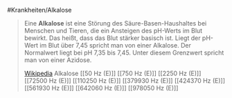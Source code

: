 #Krankheiten/Alkalose
> Eine **Alkalose** ist eine Störung des Säure-Basen-Haushaltes bei Menschen und Tieren, die ein Ansteigen des pH-Werts im Blut bewirkt. Das heißt, dass das Blut stärker basisch ist. Liegt der pH-Wert im Blut über 7,45 spricht man von einer Alkalose. Der Normalwert liegt bei pH 7,35 bis 7,45. Unter diesem Grenzwert spricht man von einer Azidose.
>
> [Wikipedia](https://de.wikipedia.org/wiki/Alkalose)
Alkalose
[[50 Hz (E)]]
[[750 Hz (E)]]
[[2250 Hz (E)]]
[[72500 Hz (E)]]
[[110250 Hz (E)]]
[[379930 Hz (E)]]
[[424370 Hz (E)]]
[[561930 Hz (E)]]
[[642060 Hz (E)]]
[[978050 Hz (E)]]